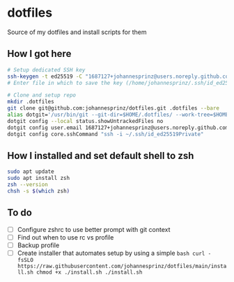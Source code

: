 # dotfiles

Source of my dotfiles and install scripts for them

## How I got here

```bash
# Setup dedicated SSH key
ssh-keygen -t ed25519 -C "1687127+johannesprinz@users.noreply.github.com"
# Enter file in which to save the key (/home/johannesprinz/.ssh/id_ed25519): id_ed25519Private

# Clone and setup repo
mkdir .dotfiles
git clone git@github.com:johannesprinz/dotfiles.git .dotfiles --bare
alias dotgit='/usr/bin/git --git-dir=$HOME/.dotfiles/ --work-tree=$HOME'
dotgit config --local status.showUntrackedFiles no
dotgit config user.email 1687127+johannesprinz@users.noreply.github.com
dotgit config core.sshCommand "ssh -i ~/.ssh/id_ed25519Private"
```

## How I installed and set default shell to zsh

```bash
sudo apt update
sudo apt install zsh
zsh --version
chsh -s $(which zsh)
```

## To do

- [ ] Configure zshrc to use better prompt with git context
- [ ] Find out when to use rc vs profile
- [ ] Backup profile
- [ ] Create installer that automates setup by using a simple
      ``` bash
      curl -fsSLO https://raw.githubusercontent.com/johannesprinz/dotfiles/main/install.sh
      chmod +x ./install.sh
      ./install.sh
      ```
